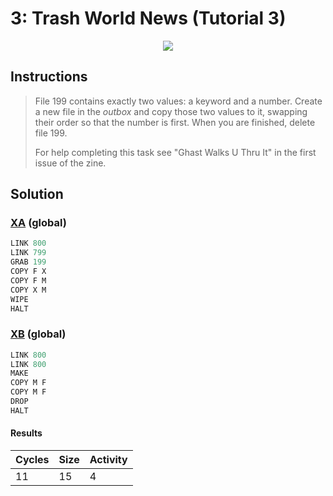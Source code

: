 # 3: Trash World News (Tutorial 3)

<div align="center"><img src="EXAPUNKS - TRASH WORLD NEWS (11, 15, 4, 2024-06-23-16-35-20).mp4" /></div>

## Instructions
> File 199 contains exactly two values: a keyword and a number. Create a new file in the *outbox* and copy those two values to it, swapping their order so that the number is first. When you are finished, delete file 199.
> 
> For help completing this task see "Ghast Walks U Thru It" in the first issue of the zine.

## Solution

### [XA](XA.exa) (global)
```asm
LINK 800
LINK 799
GRAB 199
COPY F X
COPY F M
COPY X M
WIPE
HALT
```

### [XB](XB.exa) (global)
```asm
LINK 800
LINK 800
MAKE
COPY M F
COPY M F
DROP
HALT
```

#### Results
| Cycles | Size | Activity |
|--------|------|----------|
| 11     | 15   | 4        |
